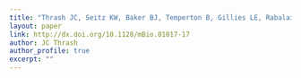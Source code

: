 ```yaml
---
title: "Thrash JC, Seitz KW, Baker BJ, Temperton B, Gillies LE, Rabalais NN, Henrissat B, Mason OU. 2017. Metabolic Roles of Uncultivated Bacterioplankton Lineages in the Northern Gulf of Mexico “Dead Zone.” mBio 8. DOI: 10.1128/mBio.01017-17."
layout: paper
link: http://dx.doi.org/10.1128/mBio.01017-17
author: JC Thrash
author_profile: true
excerpt: ""
---
```

